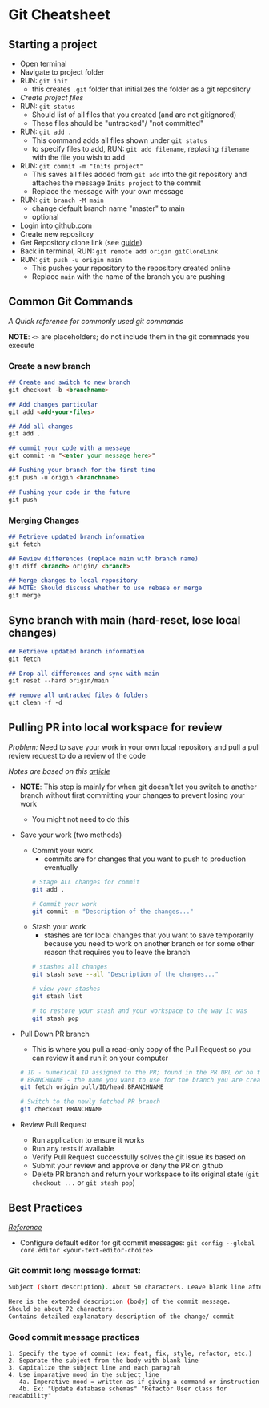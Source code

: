 # Git Cheatsheet

## Starting a project

- Open terminal
- Navigate to project folder
- RUN: `git init`
   - this creates `.git` folder that initializes the folder as a git repository
- *Create project files*
- RUN: `git status`
   - Should list of all files that you created (and are not gitignored)
   - These files should be "untracked"/ "not committed"
- RUN: `git add .`
   - This command adds all files shown under `git status`
   -  to specify files to add, RUN: `git add filename`, replacing `filename` with the file you wish to add
- RUN: `git commit -m "Inits project"`
   -  This saves all files added from `git add` into the git repository and attaches the message `Inits project` to the commit
   -  Replace the message with your own message
- RUN: `git branch -M main`
   - change default branch name "master" to main
   - optional
- Login into github.com
- Create new repository
- Get Repository clone link (see [guide](https://docs.github.com/en/repositories/creating-and-managing-repositories/cloning-a-repository)) 
- Back in terminal, RUN: `git remote add origin gitCloneLink`
- RUN: `git push -u origin main`
   - This pushes your repository to the repository created online
   - Replace `main` with the name of the branch you are pushing

## Common Git Commands

*A Quick reference for commonly used git commands*

**NOTE**: `<>` are placeholders; do not include them in the git commnads you execute

### Create a new branch
```md
## Create and switch to new branch
git checkout -b <branchname>

## Add changes particular
git add <add-your-files> 

## Add all changes
git add .

## commit your code with a message
git commit -m "<enter your message here>"

## Pushing your branch for the first time
git push -u origin <branchname> 

## Pushing your code in the future
git push
```

### Merging Changes
```md
## Retrieve updated branch information
git fetch

## Review differences (replace main with branch name)
git diff <branch> origin/ <branch>

## Merge changes to local repository
## NOTE: Should discuss whether to use rebase or merge
git merge
```

## Sync branch with main (hard-reset, lose local changes)
```md
## Retrieve updated branch information
git fetch

## Drop all differences and sync with main
git reset --hard origin/main

## remove all untracked files & folders
git clean -f -d
```

## Pulling PR into local workspace for review

_Problem:_ Need to save your work in your own local repository and pull a pull review request to do a review of the code

_Notes are based on this [article](https://bocoup.com/blog/git-workflow-walkthrough-reviewing-pull-requests-local)_
- **NOTE**: This step is mainly for when git doesn't let you switch to another branch without first committing your changes to prevent losing your work
  - You might not need to do this  
- Save your work (two methods)
  - Commit your work
    - commits are for changes that you want to push to production eventually
    ```bash
    # Stage ALL changes for commit
    git add .

    # Commit your work
    git commit -m "Description of the changes..."
    ```
  - Stash your work
    - stashes are for local changes that you want to save temporarily because you need to work on another branch or for some other reason that requires you to leave the branch
    ```bash
    # stashes all changes
    git stash save --all "Description of the changes..."

    # view your stashes
    git stash list

    # to restore your stash and your workspace to the way it was
    git stash pop
    ```
- Pull Down PR branch
  - This is where you pull a read-only copy of the Pull Request so you can review it and run it on your computer
  ```bash
  # ID - numerical ID assigned to the PR; found in the PR URL or on top of the PR page
  # BRANCHNAME - the name you want to use for the branch you are creating to review the PR
  git fetch origin pull/ID/head:BRANCHNAME

  # Switch to the newly fetched PR branch
  git checkout BRANCHNAME
  ```

- Review Pull Request
  - Run application to ensure it works
  - Run any tests if available
  - Verify Pull Request successfully solves the git issue its based on
  - Submit your review and approve or deny the PR on github
  - Delete PR branch and return your workspace to its original state (`git checkout ...` or `git stash pop`)

## Best Practices
*[Reference](https://www.freecodecamp.org/news/writing-good-commit-messages-a-practical-guide)*

- Configure default editor for git commit messages: `git config --global core.editor <your-text-editor-choice>`

### Git commit long message format:

```bash
Subject (short description). About 50 characters. Leave blank line after this

Here is the extended description (body) of the commit message. 
Should be about 72 characters. 
Contains detailed explanatory description of the change/ commit
```

### Good commit message practices

```
1. Specify the type of commit (ex: feat, fix, style, refactor, etc.)
2. Separate the subject from the body with blank line
3. Capitalize the subject line and each paragrah
4. Use imparative mood in the subject line
   4a. Imperative mood = written as if giving a command or instruction
   4b. Ex: "Update database schemas" "Refactor User class for readability"

```

